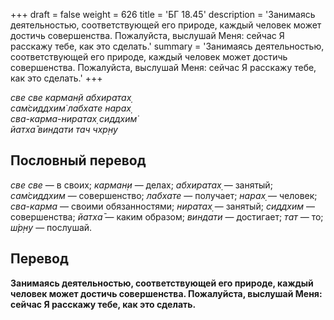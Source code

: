 +++
draft = false
weight = 626
title = 'БГ 18.45'
description = 'Занимаясь деятельностью, соответствующей его природе, каждый человек может достичь совершенства. Пожалуйста, выслушай Меня: сейчас Я расскажу тебе, как это сделать.'
summary = 'Занимаясь деятельностью, соответствующей его природе, каждый человек может достичь совершенства. Пожалуйста, выслушай Меня: сейчас Я расскажу тебе, как это сделать.'
+++

_све све карман̣й абхиратах̣  
сам̇сиддхим̇ лабхате нарах̣  
сва-карма-ниратах̣ сиддхим̇  
йатха̄ виндати тач чхр̣н̣у_

## Пословный перевод

_све_ _све_ — в своих; _карман̣и_ — делах; _абхиратах̣_ — занятый; _сам̇сиддхим_ — совершенство; _лабхате_ — получает; _нарах̣_ — человек; _сва_\-_карма_ — своими обязанностями; _ниратах̣_ — занятый; _сиддхим_ — совершенства; _йатха̄_ — каким образом; _виндати_ — достигает; _тат_ — то; _ш́р̣н̣у_ — послушай.

## Перевод

**Занимаясь деятельностью, соответствующей его природе, каждый человек может достичь совершенства. Пожалуйста, выслушай Меня: сейчас Я расскажу тебе, как это сделать.**

